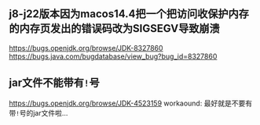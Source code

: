 ## j8-j22版本因为macos14.4把一个把访问收保护内存的内存页发出的错误码改为SIGSEGV导致崩溃
https://bugs.openjdk.org/browse/JDK-8327860
https://bugs.java.com/bugdatabase/view_bug?bug_id=8327860

## jar文件不能带有`!`号
https://bugs.openjdk.org/browse/JDK-4523159
workaound: 最好就是不要有带`!`号的jar文件啦...